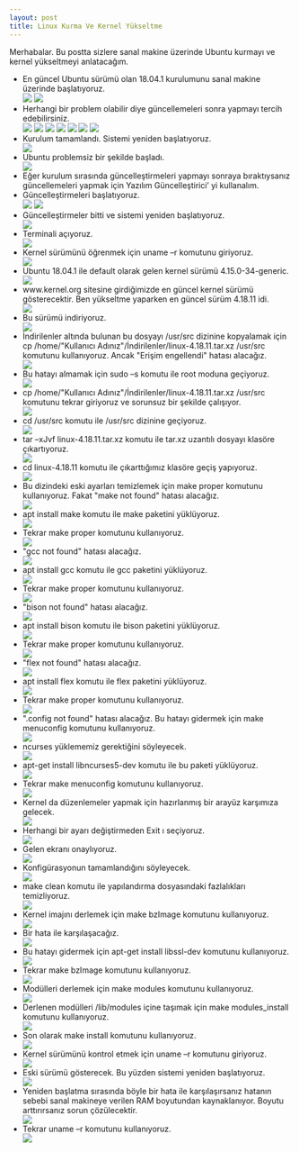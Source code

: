 ```yaml
---
layout: post
title: Linux Kurma Ve Kernel Yükseltme
---
```


<p>Merhabalar. Bu postta sizlere sanal makine üzerinde Ubuntu kurmayı ve kernel yükseltmeyi anlatacağım.</p>
<ul>
	<li>En güncel Ubuntu sürümü olan 18.04.1 kurulumunu sanal makine üzerinde başlatıyoruz.</li>
	<img src="https://raw.githubusercontent.com/KeremCanli/KeremCanli.github.io/master/images/LinuxSetupAndKernelUpgrade/1.JPG"/>
	<img src="https://raw.githubusercontent.com/KeremCanli/KeremCanli.github.io/master/images/LinuxSetupAndKernelUpgrade/2.JPG"/>
	<li>Herhangi bir problem olabilir diye güncellemeleri sonra yapmayı tercih edebilirsiniz.</li>
	<img src="https://raw.githubusercontent.com/KeremCanli/KeremCanli.github.io/master/images/LinuxSetupAndKernelUpgrade/3.JPG"/>
	<img src="https://raw.githubusercontent.com/KeremCanli/KeremCanli.github.io/master/images/LinuxSetupAndKernelUpgrade/4.JPG"/>
	<img src="https://raw.githubusercontent.com/KeremCanli/KeremCanli.github.io/master/images/LinuxSetupAndKernelUpgrade/5.JPG"/>
	<img src="https://raw.githubusercontent.com/KeremCanli/KeremCanli.github.io/master/images/LinuxSetupAndKernelUpgrade/6.JPG"/>
	<img src="https://raw.githubusercontent.com/KeremCanli/KeremCanli.github.io/master/images/LinuxSetupAndKernelUpgrade/7.JPG"/>
	<img src="https://raw.githubusercontent.com/KeremCanli/KeremCanli.github.io/master/images/LinuxSetupAndKernelUpgrade/8.JPG"/>
	<img src="https://raw.githubusercontent.com/KeremCanli/KeremCanli.github.io/master/images/LinuxSetupAndKernelUpgrade/9.JPG"/>
	<li>Kurulum tamamlandı. Sistemi yeniden başlatıyoruz.</li>
	<img src="https://raw.githubusercontent.com/KeremCanli/KeremCanli.github.io/master/images/LinuxSetupAndKernelUpgrade/10.JPG"/>
	<li>Ubuntu problemsiz bir şekilde başladı.</li>
	<img src="https://raw.githubusercontent.com/KeremCanli/KeremCanli.github.io/master/images/LinuxSetupAndKernelUpgrade/11.JPG"/>
	<li>Eğer kurulum sırasında güncelleştirmeleri yapmayı sonraya bıraktıysanız güncellemeleri yapmak için Yazılım Güncelleştirici’ yi kullanalım.</li
	<img src="https://raw.githubusercontent.com/KeremCanli/KeremCanli.github.io/master/images/LinuxSetupAndKernelUpgrade/12.JPG"/>
	<li>Güncelleştirmeleri başlatıyoruz.</li>
	<img src="https://raw.githubusercontent.com/KeremCanli/KeremCanli.github.io/master/images/LinuxSetupAndKernelUpgrade/13.JPG"/>
	<img src="https://raw.githubusercontent.com/KeremCanli/KeremCanli.github.io/master/images/LinuxSetupAndKernelUpgrade/14.JPG"/>
	<li>Güncelleştirmeler bitti ve sistemi yeniden başlatıyoruz.</li>
	<img src="https://raw.githubusercontent.com/KeremCanli/KeremCanli.github.io/master/images/LinuxSetupAndKernelUpgrade/15.JPG"/>
	<li>Terminali açıyoruz.</li>
	<img src="https://raw.githubusercontent.com/KeremCanli/KeremCanli.github.io/master/images/LinuxSetupAndKernelUpgrade/16.JPG"/>
	<li>Kernel sürümünü öğrenmek için uname –r komutunu giriyoruz.</li>
	<img src="https://raw.githubusercontent.com/KeremCanli/KeremCanli.github.io/master/images/LinuxSetupAndKernelUpgrade/17.JPG"/>
	<li>Ubuntu 18.04.1 ile default olarak gelen kernel sürümü 4.15.0-34-generic.</li>
	<img src="https://raw.githubusercontent.com/KeremCanli/KeremCanli.github.io/master/images/LinuxSetupAndKernelUpgrade/18.JPG"/>
	<li>www.kernel.org sitesine girdiğimizde en güncel kernel sürümü gösterecektir. Ben yükseltme yaparken en güncel sürüm 4.18.11 idi.</li>
	<img src="https://raw.githubusercontent.com/KeremCanli/KeremCanli.github.io/master/images/LinuxSetupAndKernelUpgrade/19.JPG"/>
	<li>Bu sürümü indiriyoruz.</li>
	<img src="https://raw.githubusercontent.com/KeremCanli/KeremCanli.github.io/master/images/LinuxSetupAndKernelUpgrade/20.JPG"/>
	<li>İndirilenler altında bulunan bu dosyayı /usr/src dizinine kopyalamak için cp /home/"Kullanıcı Adınız"/İndirilenler/linux-4.18.11.tar.xz /usr/src komutunu kullanıyoruz. Ancak "Erişim engellendi" hatası alacağız.</li>
	<img src="https://raw.githubusercontent.com/KeremCanli/KeremCanli.github.io/master/images/LinuxSetupAndKernelUpgrade/21.JPG"/>
	<li>Bu hatayı almamak için sudo –s komutu ile root moduna geçiyoruz.</li>
	<img src="https://raw.githubusercontent.com/KeremCanli/KeremCanli.github.io/master/images/LinuxSetupAndKernelUpgrade/22.JPG"/>
	<li>cp /home/"Kullanıcı Adınız"/İndirilenler/linux-4.18.11.tar.xz /usr/src komutunu tekrar giriyoruz ve sorunsuz bir şekilde çalışıyor.</li>
	<img src="https://raw.githubusercontent.com/KeremCanli/KeremCanli.github.io/master/images/LinuxSetupAndKernelUpgrade/23.JPG"/>
	<li>cd /usr/src komutu ile /usr/src dizinine geçiyoruz.</li>
	<img src="https://raw.githubusercontent.com/KeremCanli/KeremCanli.github.io/master/images/LinuxSetupAndKernelUpgrade/24.JPG"/>
	<li>tar –xJvf linux-4.18.11.tar.xz komutu ile tar.xz uzantılı dosyayı klasöre çıkartıyoruz.</li>
	<img src="https://raw.githubusercontent.com/KeremCanli/KeremCanli.github.io/master/images/LinuxSetupAndKernelUpgrade/25.JPG"/>
	<li>cd linux-4.18.11 komutu ile çıkarttığımız klasöre geçiş yapıyoruz.</li>
	<img src="https://raw.githubusercontent.com/KeremCanli/KeremCanli.github.io/master/images/LinuxSetupAndKernelUpgrade/26.JPG"/>
	<li>Bu dizindeki eski ayarları temizlemek için make proper komutunu kullanıyoruz. Fakat "make not found" hatası alacağız.</li>
	<img src="https://raw.githubusercontent.com/KeremCanli/KeremCanli.github.io/master/images/LinuxSetupAndKernelUpgrade/27.JPG"/>
	<li>apt install make komutu ile make paketini yüklüyoruz.</li>
	<img src="https://raw.githubusercontent.com/KeremCanli/KeremCanli.github.io/master/images/LinuxSetupAndKernelUpgrade/28.JPG"/>
	<li>Tekrar make proper komutunu kullanıyoruz.</li>
	<img src="https://raw.githubusercontent.com/KeremCanli/KeremCanli.github.io/master/images/LinuxSetupAndKernelUpgrade/29.JPG"/>
	<li>"gcc not found" hatası alacağız.</li>
	<img src="https://raw.githubusercontent.com/KeremCanli/KeremCanli.github.io/master/images/LinuxSetupAndKernelUpgrade/30.JPG"/>
	<li>apt install gcc komutu ile gcc paketini yüklüyoruz.</li>
	<img src="https://raw.githubusercontent.com/KeremCanli/KeremCanli.github.io/master/images/LinuxSetupAndKernelUpgrade/31.JPG"/>
	<li>Tekrar make proper komutunu kullanıyoruz.</li>
	<img src="https://raw.githubusercontent.com/KeremCanli/KeremCanli.github.io/master/images/LinuxSetupAndKernelUpgrade/32.JPG"/>
	<li>"bison not found" hatası alacağız.</li>
	<img src="https://raw.githubusercontent.com/KeremCanli/KeremCanli.github.io/master/images/LinuxSetupAndKernelUpgrade/33.JPG"/>
	<li>apt install bison komutu ile bison paketini yüklüyoruz.</li>
	<img src="https://raw.githubusercontent.com/KeremCanli/KeremCanli.github.io/master/images/LinuxSetupAndKernelUpgrade/34.JPG"/>
	<li>Tekrar make proper komutunu kullanıyoruz.</li>
	<img src="https://raw.githubusercontent.com/KeremCanli/KeremCanli.github.io/master/images/LinuxSetupAndKernelUpgrade/35.JPG"/>
	<li>"flex not found" hatası alacağız.</li>
	<img src="https://raw.githubusercontent.com/KeremCanli/KeremCanli.github.io/master/images/LinuxSetupAndKernelUpgrade/36.JPG"/>
	<li>apt install flex komutu ile flex paketini yüklüyoruz.</li>
	<img src="https://raw.githubusercontent.com/KeremCanli/KeremCanli.github.io/master/images/LinuxSetupAndKernelUpgrade/37.JPG"/>
	<li>Tekrar make proper komutunu kullanıyoruz.</li>
	<img src="https://raw.githubusercontent.com/KeremCanli/KeremCanli.github.io/master/images/LinuxSetupAndKernelUpgrade/38.JPG"/>
	<li>".config not found" hatası alacağız. Bu hatayı gidermek için make menuconfig komutunu kullanıyoruz.</li>
	<img src="https://raw.githubusercontent.com/KeremCanli/KeremCanli.github.io/master/images/LinuxSetupAndKernelUpgrade/39.JPG"/>
	<li>ncurses yüklememiz gerektiğini söyleyecek.</li>
	<img src="https://raw.githubusercontent.com/KeremCanli/KeremCanli.github.io/master/images/LinuxSetupAndKernelUpgrade/40.JPG"/>
	<li>apt-get install libncurses5-dev komutu ile bu paketi yüklüyoruz.</li>
	<img src="https://raw.githubusercontent.com/KeremCanli/KeremCanli.github.io/master/images/LinuxSetupAndKernelUpgrade/41.JPG"/>
	<li>Tekrar make menuconfig komutunu kullanıyoruz.</li>
	<img src="https://raw.githubusercontent.com/KeremCanli/KeremCanli.github.io/master/images/LinuxSetupAndKernelUpgrade/42.JPG"/>
	<li>Kernel da düzenlemeler yapmak için hazırlanmış bir arayüz karşımıza gelecek.</li>
	<img src="https://raw.githubusercontent.com/KeremCanli/KeremCanli.github.io/master/images/LinuxSetupAndKernelUpgrade/43.JPG"/>
	<li>Herhangi bir ayarı değiştirmeden Exit ı seçiyoruz.</li>
 	<img src="https://raw.githubusercontent.com/KeremCanli/KeremCanli.github.io/master/images/LinuxSetupAndKernelUpgrade/44.JPG"/>
	<li>Gelen ekranı onaylıyoruz.</li>
	<img src="https://raw.githubusercontent.com/KeremCanli/KeremCanli.github.io/master/images/LinuxSetupAndKernelUpgrade/45.JPG"/>
	<li>Konfigürasyonun tamamlandığını söyleyecek.</li>
	<img src="https://raw.githubusercontent.com/KeremCanli/KeremCanli.github.io/master/images/LinuxSetupAndKernelUpgrade/46.JPG"/>
	<li>make clean komutu ile yapılandırma dosyasındaki fazlalıkları temizliyoruz.</li>
	<img src="https://raw.githubusercontent.com/KeremCanli/KeremCanli.github.io/master/images/LinuxSetupAndKernelUpgrade/47.JPG"/>
	<li>Kernel imajını derlemek için make bzImage komutunu kullanıyoruz.</li>
	<img src="https://raw.githubusercontent.com/KeremCanli/KeremCanli.github.io/master/images/LinuxSetupAndKernelUpgrade/48.JPG"/>
	<li>Bir hata ile karşılaşacağız.</li>
	<img src="https://raw.githubusercontent.com/KeremCanli/KeremCanli.github.io/master/images/LinuxSetupAndKernelUpgrade/49.JPG"/>
	<li>Bu hatayı gidermek için apt-get install libssl-dev komutunu kullanıyoruz.</li>
	<img src="https://raw.githubusercontent.com/KeremCanli/KeremCanli.github.io/master/images/LinuxSetupAndKernelUpgrade/50.JPG"/>
	<li>Tekrar make bzImage komutunu kullanıyoruz.</li>
	<img src="https://raw.githubusercontent.com/KeremCanli/KeremCanli.github.io/master/images/LinuxSetupAndKernelUpgrade/51.JPG"/>
	<li>Modülleri derlemek için make modules komutunu kullanıyoruz.</li>
	<img src="https://raw.githubusercontent.com/KeremCanli/KeremCanli.github.io/master/images/LinuxSetupAndKernelUpgrade/52.JPG"/>
	<li>Derlenen modülleri /lib/modules içine taşımak için make modules_install komutunu kullanıyoruz.</li>
	<img src="https://raw.githubusercontent.com/KeremCanli/KeremCanli.github.io/master/images/LinuxSetupAndKernelUpgrade/53.JPG"/>
	<li>Son olarak make install komutunu kullanıyoruz.</li>
	<img src="https://raw.githubusercontent.com/KeremCanli/KeremCanli.github.io/master/images/LinuxSetupAndKernelUpgrade/54.JPG"/>
	<li>Kernel sürümünü kontrol etmek için uname –r komutunu giriyoruz.</li>
	<img src="https://raw.githubusercontent.com/KeremCanli/KeremCanli.github.io/master/images/LinuxSetupAndKernelUpgrade/55.JPG"/>
	<li>Eski sürümü gösterecek. Bu yüzden sistemi yeniden başlatıyoruz.</li>
	<img src="https://raw.githubusercontent.com/KeremCanli/KeremCanli.github.io/master/images/LinuxSetupAndKernelUpgrade/56.JPG"/>
	<li>Yeniden başlatma sırasında böyle bir hata ile karşılaşırsanız hatanın sebebi sanal makineye verilen RAM boyutundan kaynaklanıyor. Boyutu arttırırsanız sorun çözülecektir.</li>
	<img src="https://raw.githubusercontent.com/KeremCanli/KeremCanli.github.io/master/images/LinuxSetupAndKernelUpgrade/57.JPG"/>
	<li>Tekrar uname –r komutunu kullanıyoruz.</li>
	<img src="https://raw.githubusercontent.com/KeremCanli/KeremCanli.github.io/master/images/LinuxSetupAndKernelUpgrade/58.JPG"/>
</ul>
